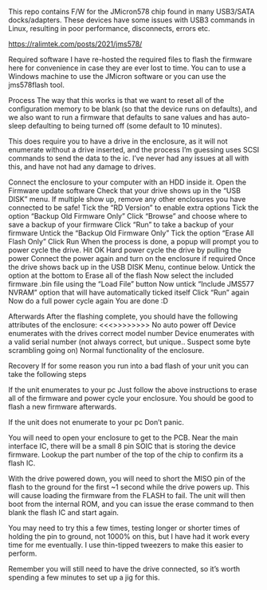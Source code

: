 This repo contains F/W for the JMicron578 chip found in many USB3/SATA docks/adapters. These devices have some issues with USB3 commands in Linux, resulting in poor performance, disconnects, errors etc.

<https://ralimtek.com/posts/2021/jms578/>


Required software
I have re-hosted the required files to flash the firmware here for convenience in case they are ever lost to time. You can to use a Windows machine to use the JMicron software or you can use the jms578flash tool.

Process
The way that this works is that we want to reset all of the configuration memory to be blank (so that the device runs on defaults), and we also want to run a firmware that defaults to sane values and has auto-sleep defaulting to being turned off (some default to 10 minutes).

This does require you to have a drive in the enclosure, as it will not enumerate without a drive inserted, and the process I’m guessing uses SCSI commands to send the data to the ic. I’ve never had any issues at all with this, and have not had any damage to drives.

Connect the enclosure to your computer with an HDD inside it.
Open the Firmware update software
Check that your drive shows up in the “USB DISK” menu. If multiple show up, remove any other enclosures you have connected to be safe!
Tick the “RD Version” to enable extra options
Tick the option “Backup Old Firmware Only”
Click “Browse” and choose where to save a backup of your firmware
Click “Run” to take a backup of your firmware
Untick the “Backup Old Firmware Only”
Tick the option “Erase All Flash Only”
Click Run
When the process is done, a popup will prompt you to power cycle the drive. Hit OK
Hard power cycle the drive by pulling the power
Connect the power again and turn on the enclosure if required
Once the drive shows back up in the USB DISK Menu, continue below.
Untick the option at the bottom to Erase all of the flash
Now select the included firmware .bin file using the “Load File” button
Now untick “Include JMS577 NVRAM” option that will have automatically ticked itself
Click “Run” again
Now do a full power cycle again
You are done :D


Afterwards
After the flashing complete, you should have the following attributes of the enclosure:
<<<>>>>>>>>
No auto power off
Device enumerates with the drives correct model number
Device enumerates with a valid serial number (not always correct, but unique.. Suspect some byte scrambling going on)
Normal functionality of the enclosure.

Recovery
If for some reason you run into a bad flash of your unit you can take the following steps

If the unit enumerates to your pc
Just follow the above instructions to erase all of the firmware and power cycle your enclosure. You should be good to flash a new firmware afterwards.

If the unit does not enumerate to your pc
Don’t panic.

You will need to open your enclosure to get to the PCB. Near the main interface IC, there will be a small 8 pin SOIC that is storing the device firmware. Lookup the part number of the top of the chip to confirm its a flash IC.

With the drive powered down, you will need to short the MISO pin of the flash to the ground for the first ~1 second while the drive powers up. This will cause loading the firmware from the FLASH to fail. The unit will then boot from the internal ROM, and you can issue the erase command to then blank the flash IC and start again.

You may need to try this a few times, testing longer or shorter times of holding the pin to ground, not 1000% on this, but I have had it work every time for me eventually. I use thin-tipped tweezers to make this easier to perform.

Remember you will still need to have the drive connected, so it’s worth spending a few minutes to set up a jig for this.
